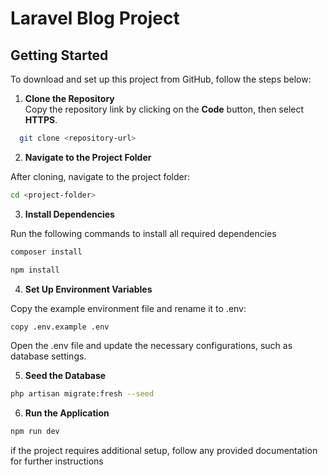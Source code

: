 # Laravel Blog Project

## Getting Started

To download and set up this project from GitHub, follow the steps below:

1. **Clone the Repository**  
   Copy the repository link by clicking on the **Code** button, then select **HTTPS**.

```bash
  git clone <repository-url>
```

2. **Navigate to the Project Folder**

After cloning, navigate to the project folder:

```bash
cd <project-folder>
```

3. **Install Dependencies**

Run the following commands to install all required dependencies

```bash
composer install
```

```bash
npm install
```

4. **Set Up Environment Variables**

Copy the example environment file and rename it to .env:

```bash
copy .env.example .env
```

Open the .env file and update the necessary configurations, such as database settings.

5. **Seed the Database**

```bash
php artisan migrate:fresh --seed
```

6. **Run the Application**

```bash
npm run dev
```

if the project requires additional setup, follow any provided documentation for further instructions
